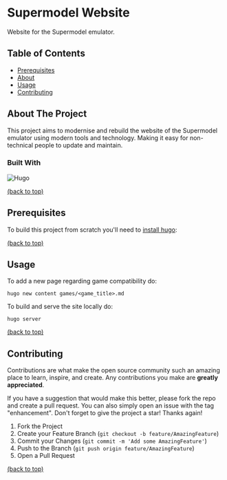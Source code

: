 # Supermodel Website

Website for the Supermodel emulator.

## Table of Contents

- [Prerequisites](#prerequisites)
- [About](#about_the_project)
- [Usage](#usage)
- [Contributing](#contributing)

## About The Project

This project aims to modernise and rebuild the website of the Supermodel emulator using modern tools and technology. Making it easy for non-technical people to update and maintain.

### Built With

![Hugo](https://img.shields.io/badge/Hugo-black.svg?style=for-the-badge&logo=Hugo)

[(back to top)](#table-of-contents)

## Prerequisites

To build this project from scratch you'll need to [install hugo](https://gohugo.io/installation/):

[(back to top)](#table-of-contents)

## Usage

To add a new page regarding game compatibility do:

```shell
hugo new content games/<game_title>.md
```

To build and serve the site locally do:

```shell
hugo server
```

[(back to top)](#table-of-contents)

## Contributing

Contributions are what make the open source community such an amazing place to learn, inspire, and create. Any contributions you make are **greatly appreciated**.

If you have a suggestion that would make this better, please fork the repo and create a pull request. You can also simply open an issue with the tag "enhancement".
Don't forget to give the project a star! Thanks again!

1. Fork the Project
2. Create your Feature Branch (`git checkout -b feature/AmazingFeature`)
3. Commit your Changes (`git commit -m 'Add some AmazingFeature'`)
4. Push to the Branch (`git push origin feature/AmazingFeature`)
5. Open a Pull Request

[(back to top)](#table-of-contents)
